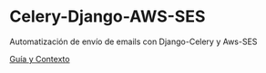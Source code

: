 # Celery-Django-AWS-SES
Automatización de envío de emails con Django-Celery y Aws-SES

[Guía y Contexto](https://www.notion.so/german-salina/Celery-Django-AWS-SES-6e1ed5e912ee4b619b86088e359ea510)
